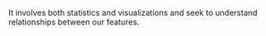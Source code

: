 It involves both statistics and visualizations and seek to understand relationships between our features. 
